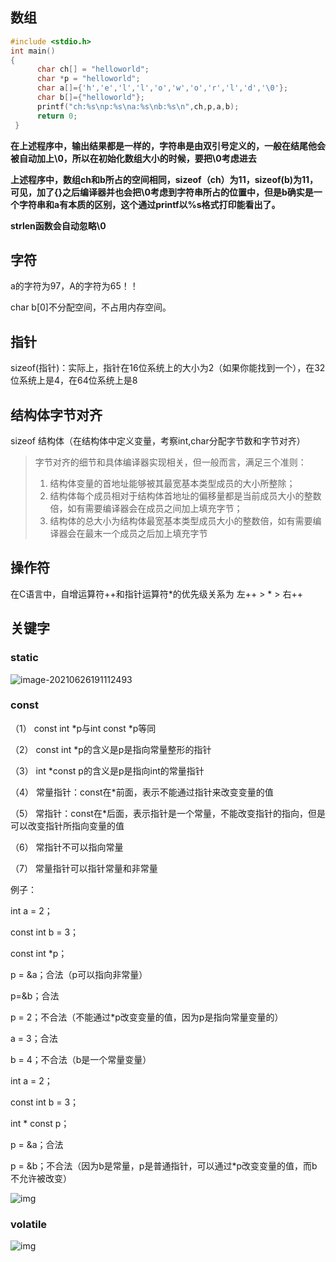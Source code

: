 ## 数组

```c
#include <stdio.h>
int main()
{
      char ch[] = "helloworld";
      char *p = "helloworld";
      char a[]={'h','e','l','l','o','w','o','r','l','d','\0'};
      char b[]={"helloworld"};
      printf("ch:%s\np:%s\na:%s\nb:%s\n",ch,p,a,b);
      return 0;
 }
```

**在上述程序中，输出结果都是一样的，字符串是由双引号定义的，一般在结尾他会被自动加上\0，所以在初始化数组大小的时候，要把\0考虑进去**

**上述程序中，数组ch和b所占的空间相同，sizeof（ch）为11，sizeof(b)为11，可见，加了{}之后编译器并也会把\0考虑到字符串所占的位置中，但是b确实是一个字符串和a有本质的区别，这个通过printf以%s格式打印能看出了。**

**strlen函数会自动忽略\0**

## 字符

a的字符为97，A的字符为65！！

  char b[0]不分配空间，不占用内存空间。

## 指针

sizeof(指针)：实际上，指针在16位系统上的大小为2（如果你能找到一个），在32位系统上是4，在64位系统上是8

## 结构体字节对齐

sizeof 结构体（在结构体中定义变量，考察int,char分配字节数和字节对齐）


>字节对齐的细节和具体编译器实现相关，但一般而言，满足三个准则：
>
>1. 结构体变量的首地址能够被其最宽基本类型成员的大小所整除；
>2. 结构体每个成员相对于结构体首地址的偏移量都是当前成员大小的整数倍，如有需要编译器会在成员之间加上填充字节；
>3. 结构体的总大小为结构体最宽基本类型成员大小的整数倍，如有需要编译器会在最末一个成员之后加上填充字节

## 操作符

在C语言中，自增运算符++和指针运算符*的优先级关系为
左++ > * > 右++

## 关键字

### static

![image-20210626191112493](https://gitee.com/wang_chunfeng/pic-go/raw/master/img/20210626191114.png)

### const

（1）  const int *p与int const *p等同

（2）  const int *p的含义是p是指向常量整形的指针

（3）  int *const p的含义是p是指向int的常量指针

（4）  常量指针：const在*前面，表示不能通过指针来改变变量的值

（5）  常指针：const在*后面，表示指针是一个常量，不能改变指针的指向，但是可以改变指针所指向变量的值

（6）  常指针不可以指向常量

（7）  常量指针可以指针常量和非常量

例子：

int a = 2；

const int b = 3；

const int *p；

p = &a；合法（p可以指向非常量）

p=&b；合法

p = 2；不合法（不能通过*p改变变量的值，因为p是指向常量变量的）

a = 3；合法

b = 4；不合法（b是一个常量变量）

 

int a = 2；

const int b = 3；

int * const p；

p = &a；合法

p = &b；不合法（因为b是常量，p是普通指针，可以通过*p改变变量的值，而b不允许被改变）

![img](https://gitee.com/wang_chunfeng/pic-go/raw/master/img/20210626190714.jpg)

### volatile

![img](https://gitee.com/wang_chunfeng/pic-go/raw/master/img/20210626190643.jpg)